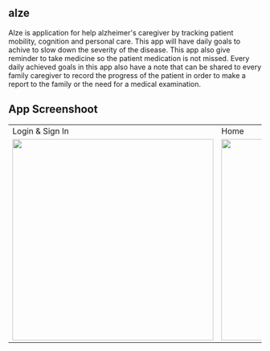 ## alze
Alze is application for help alzheimer's caregiver by tracking patient mobility, cognition and personal care. This app will have daily goals to achive to slow down the severity of the disease. This app also give reminder to take medicine so the patient medication is not missed. Every daily achieved goals in this app also have a note that can be shared to every family caregiver to record the progress of the patient in order to make a report to the family or the need for a medical examination.

## App Screenshoot
<table>
  <tr>
    <td>Login & Sign In</td>
    <td>Home</td>
    <td>Reminder</td>
    <td>Present day in purple and selected day in pink</td>
    <td>Present day in purple and selected day in pink</td>
    <td>Present day in purple and selected day in pink</td>
    <td>Present day in purple and selected day in pink</td>
    <td>Present day in purple and selected day in pink</td>
    <td>Present day in purple and selected day in pink</td>
  </tr>
  <tr>
    <td><img src="https://user-images.githubusercontent.com/69495883/177800401-e3888fb6-4fb4-4568-81be-54ee9526cb60.png" width="400"></td>
    <td><img src="https://user-images.githubusercontent.com/69495883/177800421-c3757ada-01fe-4266-9b3e-b48f4b97f508.png" width="400"></td>
    <td><img src="https://user-images.githubusercontent.com/69495883/177800448-73ff9087-0084-4a39-9b39-abfc668cc1eb.png" width="400"></td>
    <td><img src="https://user-images.githubusercontent.com/69495883/177799008-9a3adcb4-298a-41d7-87de-a9d7cea5d75c.png" width="400"></td>
    <td><img src="https://user-images.githubusercontent.com/69495883/177800527-ba0f42eb-0138-4f1f-928d-0a70bfb54318.png" width="400"></td>
    <td><img src="https://user-images.githubusercontent.com/69495883/177800555-a3eae5f6-ce25-4144-96c1-db061a310e28.png" width="400"></td>
    <td><img src="https://user-images.githubusercontent.com/69495883/177800542-fdebb58e-525e-4a8b-aafa-f1fe3b0cafd5.png" width="400"></td>
    <td><img src="https://user-images.githubusercontent.com/69495883/177800542-fdebb58e-525e-4a8b-aafa-f1fe3b0cafd5.png" width="400"></td>
    <td><img src="https://user-images.githubusercontent.com/69495883/177800726-88d572ee-1982-4ba8-9827-5a2daaf0d3bf.png" width="400"></td>
  </tr>
 </table>

